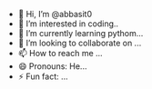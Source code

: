 - 👋 Hi, I’m @abbasit0
- 👀 I’m interested in coding..
- 🌱 I’m currently learning pythom...
- 💞️ I’m looking to collaborate on ...
- 📫 How to reach me ...
- 😄 Pronouns: He...
- ⚡ Fun fact: ...

<!---
abbasit0/abbasit0 is a ✨ special ✨ repository because its `README.md` (this file) appears on your GitHub profile.
You can click the Preview link to take a look at your changes.
--->
